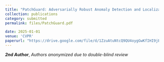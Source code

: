 ```yaml
---
title: "PatchGuard: Adversarially Robust Anomaly Detection and Localization"
collection: publications
category: submitted
permalink: files/PatchGuard.pdf

date: 2025-01-01
venue: 'CVPR'
paperurl: "https://drive.google.com/file/d/1ZzuAtuNtcQ9QU4oygGwKfIHI9jEaJfa6/view?usp=sharing"
---
```


***2nd Author***, *Authors anonymized due to double-blind review*